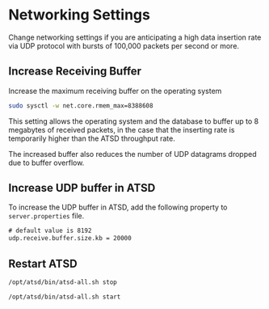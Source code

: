 # Networking Settings

Change networking settings if you are anticipating a high data insertion rate via UDP protocol with bursts of 100,000 packets per second or more.

## Increase Receiving Buffer

Increase the maximum receiving buffer on the operating system

```sh
sudo sysctl -w net.core.rmem_max=8388608
```

This setting allows the operating system and the database to buffer up to 8
megabytes of received packets, in the case that the inserting rate is temporarily
higher than the ATSD throughput rate.

The increased buffer also reduces the number of UDP datagrams dropped due to buffer overflow.

## Increase UDP buffer in ATSD

To increase the UDP buffer in ATSD, add the following property to `server.properties` file.

```txt
# default value is 8192
udp.receive.buffer.size.kb = 20000
```

## Restart ATSD

```sh
/opt/atsd/bin/atsd-all.sh stop
```

```sh
/opt/atsd/bin/atsd-all.sh start
```